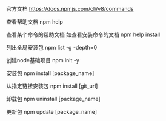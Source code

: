 
官方文档
https://docs.npmjs.com/cli/v8/commands

查看帮助文档
npm help

查看某个命令的帮助文档
如查看安装命令的文档
npm help install


列出全局安装包
npm list -g -depth=0

创建node基础项目
npm init -y

安装包
npm install [package_name]

从指定链接安装包
npm install [git_url]

卸载包
npm uninstall [package_name]

更新包
npm update [package_name]



